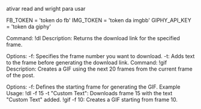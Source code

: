 ativar read and wright para usar

FB_TOKEN = 'token do fb'
IMG_TOKEN = 'token da imgbb'
GIPHY_API_KEY = 'token da giphy'




Command: !dl
Description: Returns the download link for the specified frame.

Options:
-f: Specifies the frame number you want to download.
-t: Adds text to the frame before generating the download link.
Command: !gif
Description: Creates a GIF using the next 20 frames from the current frame of the post.

Options:
-f: Defines the starting frame for generating the GIF.
Example Usage:
!dl -f 15 -t "Custom Text": Downloads frame 15 with the text "Custom Text" added.
!gif -f 10: Creates a GIF starting from frame 10.

